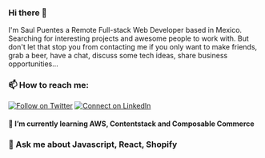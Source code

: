 ### Hi there 👋

I'm Saul Puentes a Remote Full-stack Web Developer based in Mexico. Searching for interesting projects and awesome people to work with. But don't let that stop you from contacting me if you only want to make friends, grab a beer, have a chat, discuss some tech ideas, share business opportunities...

### 📫 How to reach me:

[![Follow on Twitter](https://img.shields.io/badge/--twitter?label=Twitter&logo=Twitter&style=social)](https://twitter.com/saulcodes) [![Connect on LinkedIn](https://img.shields.io/badge/--linkedin?label=LinkedIn&logo=LinkedIn&style=social)](https://www.linkedin.com/in/saul-puentes)

#### 🌱 I’m currently learning AWS, Contentstack and Composable Commerce

### 💬 Ask me about Javascript, React, Shopify

<!-- ### :construction_worker: This week stats by [WakaTime]('https://wakatime.com') -->
<!--START_SECTION:waka-->
<!--```text
Week: 16 November, 2021 - 22 November, 2021
Markdown     10 mins         ███████████████████▒░░░░░   77.23 % 
HTML         1 min           ███░░░░░░░░░░░░░░░░░░░░░░   11.88 % 
```-->
<!--END_SECTION:waka-->

<!--
**SaulPuentes/SaulPuentes** is a ✨ _special_ ✨ repository because its `README.md` (this file) appears on your GitHub profile.

Here are some ideas to get you started:

- 🔭 I’m currently working on ...
- 🌱 I’m currently learning ...
- 👯 I’m looking to collaborate on ...
- 🤔 I’m looking for help with ...
- 💬 Ask me about ...
- 📫 How to reach me: ...
- 😄 Pronouns: ...
- ⚡ Fun fact: ...
-->
